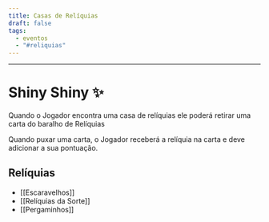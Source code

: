 ```yaml
---
title: Casas de Relíquias
draft: false
tags:
  - eventos
  - "#reliquias"
---
```

---
# Shiny Shiny ✨

Quando o Jogador encontra uma casa de relíquias ele poderá retirar uma carta do baralho de Relíquias  

Quando puxar uma carta, o Jogador receberá a relíquia na carta e deve adicionar a sua pontuação.  

## Relíquias
- [[Escaravelhos]]
- [[Relíquias da Sorte]]
- [[Pergaminhos]]